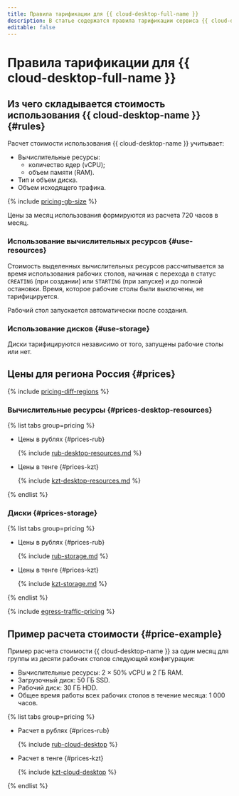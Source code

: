 ```yaml
---
title: Правила тарификации для {{ cloud-desktop-full-name }}
description: В статье содержатся правила тарификации сервиса {{ cloud-desktop-name }}.
editable: false
---
```


# Правила тарификации для {{ cloud-desktop-full-name }}




## Из чего складывается стоимость использования {{ cloud-desktop-name }} {#rules}

Расчет стоимости использования {{ cloud-desktop-name }} учитывает:

* Вычислительные ресурсы:
  * количество ядер (vCPU);
  * объем памяти (RAM).
* Тип и объем диска.
* Объем исходящего трафика.

{% include [pricing-gb-size](../_includes/pricing-gb-size.md) %}

Цены за месяц использования формируются из расчета 720 часов в месяц.

### Использование вычислительных ресурсов {#use-resources}

Стоимость выделенных вычислительных ресурсов рассчитывается за время использования рабочих столов, начиная с перехода в статус `CREATING` (при создании) или `STARTING` (при запуске) и до полной остановки. Время, которое рабочие столы были выключены, не тарифицируется.

Рабочий стол запускается автоматически после создания.

### Использование дисков {#use-storage}

Диски тарифицируются независимо от того, запущены рабочие столы или нет.

## Цены для региона Россия {#prices}

{% include [pricing-diff-regions](../_includes/pricing-diff-regions.md) %}

### Вычислительные ресурсы {#prices-desktop-resources}


{% list tabs group=pricing %}

- Цены в рублях {#prices-rub}

  {% include [rub-desktop-resources.md](../_pricing/cloud-desktop/rub-desktop-resources.md) %}

- Цены в тенге {#prices-kzt}

  {% include [kzt-desktop-resources.md](../_pricing/cloud-desktop/kzt-desktop-resources.md) %}

{% endlist %}



### Диски {#prices-storage}


{% list tabs group=pricing %}

- Цены в рублях {#prices-rub}

  {% include [rub-storage.md](../_pricing/cloud-desktop/rub-storage.md) %}

- Цены в тенге {#prices-kzt}

  {% include [kzt-storage.md](../_pricing/cloud-desktop/kzt-storage.md) %}

{% endlist %}



{% include [egress-traffic-pricing](../_includes/egress-traffic-pricing.md) %}

## Пример расчета стоимости {#price-example}

Пример расчета стоимости {{ cloud-desktop-name }} за один месяц для группы из десяти рабочих столов следующей конфигурации:

* Вычислительные ресурсы: 2 × 50% vCPU и 2 ГБ RAM.
* Загрузочный диск: 50 ГБ SSD.
* Рабочий диск: 30 ГБ HDD.
* Общее время работы всех рабочих столов в течение месяца: 1 000 часов.


{% list tabs group=pricing %}

- Расчет в рублях {#prices-rub}

  {% include [rub-cloud-desktop](../_pricing_examples/cloud-desktop/rub.md) %}

- Расчет в тенге {#prices-kzt}

  {% include [kzt-cloud-desktop](../_pricing_examples/cloud-desktop/kzt.md) %}

{% endlist %}



